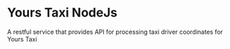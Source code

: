 # Yours Taxi NodeJs

A restful service that provides API for processing taxi driver coordinates for Yours Taxi
